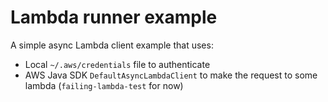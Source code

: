 # Lambda runner example

A simple async Lambda client example that uses:
- Local `~/.aws/credentials` file to authenticate
- AWS Java SDK `DefaultAsyncLambdaClient` to make the request to some lambda (`failing-lambda-test` for now)